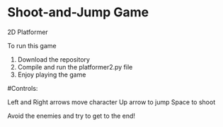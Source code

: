 # Shoot-and-Jump Game

2D Platformer

To run this game 

1. Download the repository
2. Compile and run the platformer2.py file
3. Enjoy playing the game


#Controls:

Left and Right arrows move character
Up arrow to jump
Space to shoot


Avoid the enemies and try to get to the end!
